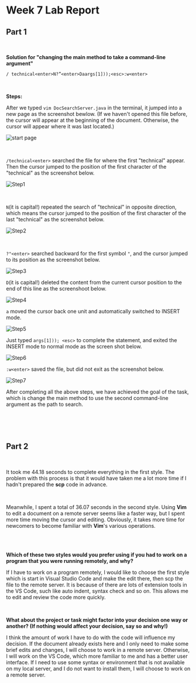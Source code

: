 # __Week 7 Lab Report__

## Part 1

<br>

__Solution for "changing the main method to take a command-line argument"__

`/ technical<enter>N?”<enter>Daargs[1]));<esc>:w<enter>`

<br>

__Steps:__

After we typed `vim DocSearchServer.java` in the terminal, it jumped into a new page as the screenshot bewlow. (If we haven't opened this file before, the cursor will appear at the beginning of the document. Otherwise, the cursor will appear where it was last located.)

![start page](w7-s0.png)

<br>

`/technical<enter>` searched the file for where the first "technical" appear. Then the cursor jumped to the position of the first character of the "technical" as the screenshot below.

![Step1](w7-s1.png)

<br>

`N`(it is capital!) repeated the search of "technical" in opposite direction, which means the cursor jumped to the position of the first character of the last "technical" as the screenshot below.

![Step2](w7-s2.png)

<br>

`?"<enter>` searched backward for the first symbol `"`, and the cursor jumped to its position as the screenshot below.

![Step3](w7-s3.png)

`D`(it is capital!) deleted the content from the current cursor position to the end of this line as the screenshoot below.

![Step4](w7-s4.png)

`a` moved the cursor back one unit and automatically switched to INSERT mode.

![Step5](w7-s5.png)

Just typed `args[1])); <esc>` to complete the statement, and exited the INSERT mode to normal mode as the screen shot below.

![Step6](w7-s6.png)

`:w<enter>` saved the file, but did not exit as the screenshot below.

![Step7](w7-s7.png)

After completing all the above steps, we have achieved the goal of the task, which is change the main method to use the second command-line argument as the path to search.

<br>
<br>
<br>

## Part 2

<br>

It took me 44.18 seconds to complete everything in the first style. The problem with this process is that it would have taken me a lot more time if I hadn't prepared the **scp** code in advance.

<br>


Meanwhile, I spent a total of 36.07 seconds in the second style. Using **Vim** to edit a document on a remote server seems like a faster way, but I spent more time moving the cursor and editing. Obviously, it takes more time for newcomers to become familiar with **Vim**'s various operations.

<br>


<br>


**Which of these two styles would you prefer using if you had to work on a program that you were running remotely, and why?**

If I have to work on a program remotely, I would like to choose the first style which is start in Visual Studio Code and make the edit there, then scp the file to the remote server. It is because of there are lots of extension tools in the VS Code, such like auto indent, syntax check and so on. This allows me to edit and review the code more quickly.


<br>


**What about the project or task might factor into your decision one way or another? (If nothing would affect your decision, say so and why!)**

I think the amount of work I have to do with the code will influence my decision. If the document already exists here and I only need to make some brief edits and changes, I will choose to work in a remote server. Otherwise, I will work on the VS Code, which more familiar to me and has a better user interface. If I need to use some syntax or environment that is not available on my local server, and I do not want to install them, I will choose to work on a remote server. 
